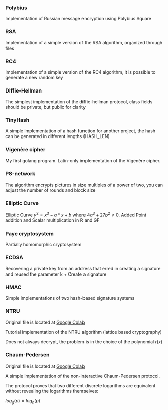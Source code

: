 ### Polybius

Implementation of Russian message encryption using Polybius Square

### RSA

Implementation of a simple version of the RSA algorithm, organized through files

### RC4

Implementation of a simple version of the RC4 algorithm, it is possible to generate a new random key

### Diffie-Hellman

The simplest implementation of the diffie-hellman protocol, class fields should be private, but public for clarity

### TinyHash

A simple implementation of a hash function for another project, the hash can be generated in different lengths (HASH_LEN)

### Vigenère cipher

My first golang program. Latin-only implementation of the Vigenère cipher.

### PS-network

The algorithm encrypts pictures in size multiples of a power of two, you can adjust the number of rounds and block size

### Elliptic Curve

Elliptic Curve $y^2 = x^3 - a*x + b$ where $4a^3 + 27b^2≠0$.
Added Point addition and Scalar multiplication in R and GF

### Paye cryptosystem

Partially homomorphic cryptosystem

### ECDSA

Recovering a private key from an address that erred in creating a signature and reused the parameter k + Create a signature

### HMAC

Simple implementations of two hash-based signature systems

### NTRU

Original file is located at [Google Colab](https://colab.research.google.com/drive/1A9jHs6AK6rOCLfmfLOJ9Bw4X6FPXXH79)

Tutorial implementation of the NTRU algorithm (lattice based cryptography)

Does not always decrypt, the problem is in the choice of the polynomial $r(x)$

### Chaum-Pedersen

Original file is located at [Google Colab](https://colab.research.google.com/drive/1GLOcfkduPRZfd34N-EO9iZIqBcaMK0Nl?usp=sharing)

A simple implementation of the non-interactive Chaum-Pedersen protocol.

The protocol proves that two different discrete logarithms are equivalent without revealing the logarithms themselves:

$log_g(p)=log_h(p)$
